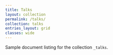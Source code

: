 ```yaml
---
title: Talks
layout: collection
permalink: /talks/
collection: talks
entries_layout: grid
classes: wide
---
```


Sample document listing for the collection `_talks`.

